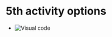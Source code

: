 <!-- TITLE: Home -->
<!-- SUBTITLE: A quick summary of Home -->

# 5th activity options
- ![Visual code](https://mospaw.com/wp-content/uploads/2018/07/Visual_Studio_code_logo-274x300.png)